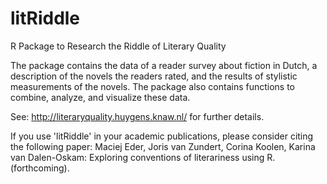 # litRiddle

R Package to Research the Riddle of Literary Quality

The package contains the data of a reader survey about fiction in Dutch, a description of the novels the readers rated, and the results of stylistic measurements of the novels. The package also contains functions to combine, analyze, and visualize these data.

See: http://literaryquality.huygens.knaw.nl/ for further details.

If you use 'litRiddle' in your academic publications, please consider citing the following paper: Maciej Eder, Joris van Zundert, Corina Koolen, Karina van Dalen-Oskam: Exploring conventions of literariness using R. (forthcoming).
